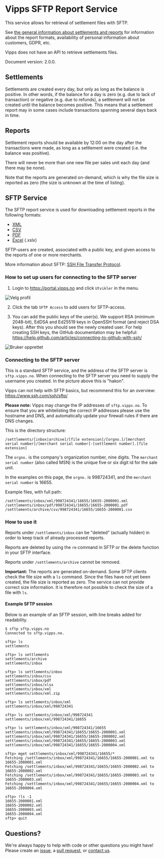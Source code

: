 # Vipps SFTP Report Service

This service allows for retrieval of settlement files with SFTP.

See [the general information about settlements and reports](../) for information
about the report formats, availability of personal information about customers,
GDPR, etc.

Vipps does not have an API to retrieve settlements files.

Document version: 2.0.0.

## Settlements

Settlements are created every day, but only as long as the balance is positive.
In other words, if the balance for a day is zero (e.g. due to lack of
transaction) or negative (e.g. due to refunds), a settlement will not be created
until the balance becomes positive. This means that a settlement report may in
some cases include transactions spanning several days back in time.

## Reports

Settlement reports should be available by 12:00 on the day after the
transactions were made, as long as a settlement were created (i.e. the balance
was positive).

There will never be more than one new file per sales unit each
day (and there may be none).

Note that the reports are generated on-demand, which is why the file size is
reported as zero (the size is unknown at the time of listing).

## SFTP Service

The SFTP report service is used for downloading settlement reports in the following formats:

* [XML](../xml/)
* [CSV](../csv/)
* [PDF](../pdf/)
* [Excel](../xslx) (.xslx)

SFTP-users are created, associated with a public key, and given access to the reports of
one or more merchants.

More information about SFTP: [SSH File Transfer Protocol](https://en.wikipedia.org/wiki/SSH_File_Transfer_Protocol).

### How to set up users for connecting to the SFTP server

1. Login to https://portal.vipps.no and click `Utvikler` in the menu.

![Velg profil](images/01_velg_profil.png "Velg profil")

2. Click the tab `SFTP Access` to add users for SFTP-access.

3. You can add the public keys of the user(s). We support RSA (minimum 2048-bit), EdDSA and Ed25519 keys in OpenSSH format (and reject DSA keys). After this you should see the newly created user. For help creating SSH keys, the GitHub documentation may be helpful: https://help.github.com/articles/connecting-to-github-with-ssh/

![Bruker opprettet](images/02_bruker_opprettet.png "bruker opprettet")

### Connecting to the SFTP server

This is a standard SFTP service, and the address of the SFTP server is `sftp.vipps.no`.
When connecting to the SFTP server you need to supply the username you created.
In the picture above this is "hakon".

Vipps can not help with SFTP basics, but recommend this for an overview: https://www.ssh.com/ssh/sftp/

**Please note:** Vipps may change the IP addresses of `sftp.vipps.no`. To ensure that you are whitelisting the correct IP addresses please use the hostname and DNS, and automatically update your firewall rules if there are DNS changes.

This is the directory structure:
```
/settlements/[inbox|archive]/[file extension]/[orgno.]/[merchant serial number]/[merchant serial number]-[settlement number].[file extension]
```
The `orgno.` is the company's organization number, nine digits.
The `merchant serial number` (also called MSN) is the unique five or six digit
id for the sale unit.

In the examples on this page, the `orgno.` is 998724341, and the `merchant serial number` is 16655.

Example files, with full path:
```
/settlements/inbox/xml/998724341/16655/16655-2000001.xml
/settlements/inbox/pdf/998724341/16655/16655-2000001.pdf
/settlements/archive/csv/998724341/16655/16655-2000001.csv
```

### How to use it

Reports under `/settlements/inbox` can be "deleted" (actually hidden)
in order to keep track of already processed reports.

Reports are deleted by using the `rm` command in SFTP or the delete function in your SFTP interface.

Reports under `/settlements/archive` cannot be removed.

**Important:** The reports are generated on-demand. Some SFTP clients
check the file size with a `ls` command. Since the files have not yet
been created, the file size is reported as zero.
The service can not provide correct size information.
It is therefore not possible to check the size of a file with `ls`.

#### Example SFTP session

Below is an example of an SFTP session, with line breaks added for readability.

```
$ sftp sftp.vipps.no
Connected to sftp.vipps.no.

sftp> ls
settlements  

sftp> ls settlements
settlements/archive   
settlements/inbox     

sftp> ls settlements/inbox
settlements/inbox/csv        
settlements/inbox/pdf        
settlements/inbox/xlsx       
settlements/inbox/xml        
settlements/inbox/xml.zip    

sftp> ls settlements/inbox/xml
settlements/inbox/xml/998724341   

sftp> ls settlements/inbox/xml/998724341
settlements/inbox/xml/998724341/16655    

sftp> ls settlements/inbox/xml/998724341/16655
settlements/inbox/xml/998724341/16655/16655-2000001.xml             
settlements/inbox/xml/998724341/16655/16655-2000002.xml            
settlements/inbox/xml/998724341/16655/16655-2000003.xml             
settlements/inbox/xml/998724341/16655/16655-2000004.xml             

sftp> mget settlements/inbox/xml/998724341/16655/*
Fetching /settlements/inbox/xml/998724341/16655/16655-2000001.xml to 16655-2000001.xml
Fetching /settlements/inbox/xml/998724341/16655/16655-2000002.xml to 16655-2000002.xml
Fetching /settlements/inbox/xml/998724341/16655/16655-2000003.xml to 16655-2000003.xml
Fetching /settlements/inbox/xml/998724341/16655/16655-2000004.xml to 16655-2000004.xml

sftp> !ls -1
16655-2000001.xml
16655-2000002.xml
16655-2000003.xml
16655-2000004.xml
sftp> quit
```

## Questions?

We're always happy to help with code or other questions you might have!
Please create an [issue](https://github.com/vippsas/vipps-developers/issues),
a [pull request](https://github.com/vippsas/vipps-developers/pulls),
or [contact us](https://github.com/vippsas/vipps-developers/blob/master/contact.md).
